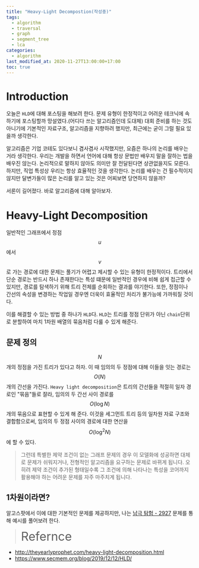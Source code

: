 ```yaml
---
title: "Heavy-Light Decompostion(작성중)"
tags:
  - algorithm
  - traversal
  - graph
  - segment_tree
  - lca
categories:
  - algorithm
last_modified_at: 2020-11-27T13:00:00+17:00
toc: true
---
```

<script type="text/javascript"
src="https://cdn.mathjax.org/mathjax/latest/MathJax.js?config=TeX-AMS_HTML">
</script>


# Introduction

오늘은 `HLD`에 대해 포스팅을 해보려 한다. 문제 유형이 한정적이고 어려운 테크닉에 속하기에 포스팅할까 망설였다.(어디다 쓰는 알고리즘인데 도대체) 대회 준비를 하는 것도 아니기에 기본적인 자료구조, 알고리즘을 지향하려 했지만, 최근에는 굳이 그럴 필요 있을까 생각한다.

알고리즘은 기업 코테도 있다보니 겸사겸사 시작했지만, 요즘은 하나의 논리를 배우는 거라 생각한다. 우리는 개발을 하면서 언어에 대해 항상 문법만 배우지 말을 잘하는 법을 배우진 않는다. 논리적으로 말하지 않아도 의미만 잘 전달된다면 상관없을지도 모른다. 하지만, 직업 특성상 우리는 항상 효율적인 것을 생각한다. 논리를 배우는 건 필수적이지 않지만 달변가들이 많은 논리를 알고 있는 것은 어찌보면 당연하지 않을까?

서론이 길어졌다. 바로 알고리즘에 대해 알아보자.

# Heavy-Light Decomposition

일반적인 그래프에서 정점 $$u$$에서 $$v$$로 가는 경로에 대한 문제는 풀기가 어렵고 제시할 수 있는 유형이 한정적이다. 트리에서 단순 경로는 반드시 하나 존재한다는 특성 떄문에 일반적인 경우에 비해 쉽게 접근할 수 있지만, 경로를 탐색하기 위해 트리 전체를 순회하는 결과를 야기한다. 또한, 정점이나 간선의 속성을 변경하는 작업일 경우엔 더욱이 효율적인 처리가 불가능에 가까워질 것이다.

이를 해결할 수 있는 방법 중 하나가 `HLD`다. `HLD`는 트리를 정점 단위가 아닌 `chain`단위로 분할하여 마치 1차원 배열의 묶음처럼 다룰 수 있게 해준다.

## 문제 정의

$$N$$개의 정점을 가진 트리가 있다고 하자. 이 때 임의의 두 정점에 대해 이들을 잇는 경로는 $$O(N)$$개의 간선을 가진다. `Heavy light decomposition`은 트리의 간선들을 적절히 일자 경로인 "묶음"들로 잘라, 임의의 두 간선 사이 경로를 $$O(\log N)$$개의 묶음으로 표현할 수 있게 해 준다. 이것을 세그먼트 트리 등의 일차원 자료 구조와 결합함으로써, 임의의 두 정점 사이의 경로에 대한 연산을 $$O(\log^2N)$$에 할 수 있다.

>그런데 특별한 제약 조건이 없는 그래프 문제의 경우 이 모델화에 성공하면 대체로 문제가 쉬워지거나, 전형적인 알고리즘을 요구하는 문제로 바뀌게 됩니다. 오히려 제약 조건이 추가된 형태일수록 그 조건에 의해 나타나는 특성을 코어까지 활용해야 하는 어려운 문제를 자주 마주치게 됩니다.

## 1차원이라면?

알고스팟에서 이에 대한 기본적인 문제를 제공하지만, 나는 [남극 탐험 - 2927](https://www.acmicpc.net/problem/2927) 문제를 통해 예시를 풀어보려 한다.





><font size="6">Refernce</font>
- http://theyearlyprophet.com/heavy-light-decomposition.html
- https://www.secmem.org/blog/2019/12/12/HLD/
